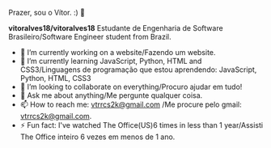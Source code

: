 Prazer, sou o Vítor. :) 👋

**vitoralves18/vitoralves18**
Estudante de Engenharia de Software Brasileiro/Software Engineer student from Brazil.
- 🔭 I’m currently working on a website/Fazendo um website.
- 🌱 I’m currently learning JavaScript, Python, HTML and CSS3/Linguagens de programação que estou aprendendo: JavaScript, Python, HTML, CSS3   
- 👯 I’m looking to collaborate on everything/Procuro ajudar em tudo!
- 💬 Ask me about anything/Me pergunte qualquer coisa.  
- 📫 How to reach me: vtrrcs2k@gmail.com /Me procure pelo gmail: vtrrcs2k@gmail.com.   
- ⚡ Fun fact: I've watched The Office(US)6 times in less than 1 year/Assisti The Office inteiro 6 vezes em menos de 1 ano.
